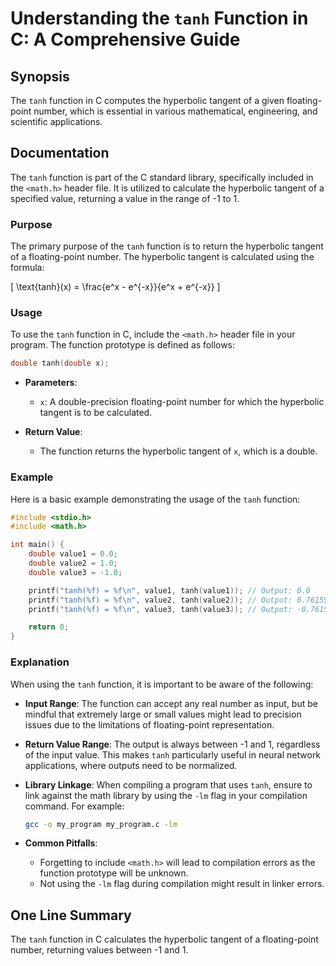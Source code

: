 <!--
Meta Description: # Understanding the `tanh` Function in C: A Comprehensive Guide ## Synopsis The `tanh` function in C computes the hyperbolic tangent of a given floati...
Meta Keywords: tanh, function, hyperbolic, tangent, double
-->

# Understanding the `tanh` Function in C: A Comprehensive Guide

## Synopsis
The `tanh` function in C computes the hyperbolic tangent of a given floating-point number, which is essential in various mathematical, engineering, and scientific applications.

## Documentation
The `tanh` function is part of the C standard library, specifically included in the `<math.h>` header file. It is utilized to calculate the hyperbolic tangent of a specified value, returning a value in the range of -1 to 1.

### Purpose
The primary purpose of the `tanh` function is to return the hyperbolic tangent of a floating-point number. The hyperbolic tangent is calculated using the formula:

\[ \text{tanh}(x) = \frac{e^x - e^{-x}}{e^x + e^{-x}} \]

### Usage
To use the `tanh` function in C, include the `<math.h>` header file in your program. The function prototype is defined as follows:

```c
double tanh(double x);
```

- **Parameters**: 
  - `x`: A double-precision floating-point number for which the hyperbolic tangent is to be calculated.
  
- **Return Value**: 
  - The function returns the hyperbolic tangent of `x`, which is a double.

### Example
Here is a basic example demonstrating the usage of the `tanh` function:

```c
#include <stdio.h>
#include <math.h>

int main() {
    double value1 = 0.0;
    double value2 = 1.0;
    double value3 = -1.0;

    printf("tanh(%f) = %f\n", value1, tanh(value1)); // Output: 0.0
    printf("tanh(%f) = %f\n", value2, tanh(value2)); // Output: 0.761594
    printf("tanh(%f) = %f\n", value3, tanh(value3)); // Output: -0.761594

    return 0;
}
```

### Explanation
When using the `tanh` function, it is important to be aware of the following:

- **Input Range**: The function can accept any real number as input, but be mindful that extremely large or small values might lead to precision issues due to the limitations of floating-point representation.
  
- **Return Value Range**: The output is always between -1 and 1, regardless of the input value. This makes `tanh` particularly useful in neural network applications, where outputs need to be normalized.

- **Library Linkage**: When compiling a program that uses `tanh`, ensure to link against the math library by using the `-lm` flag in your compilation command. For example:
  ```bash
  gcc -o my_program my_program.c -lm
  ```

- **Common Pitfalls**: 
  - Forgetting to include `<math.h>` will lead to compilation errors as the function prototype will be unknown.
  - Not using the `-lm` flag during compilation might result in linker errors.

## One Line Summary
The `tanh` function in C calculates the hyperbolic tangent of a floating-point number, returning values between -1 and 1.